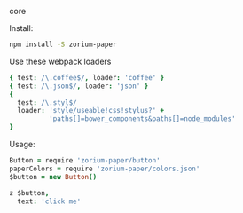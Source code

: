 core

Install:

```bash
npm install -S zorium-paper
```

Use these webpack loaders

```coffee
{ test: /\.coffee$/, loader: 'coffee' }
{ test: /\.json$/, loader: 'json' }
{
  test: /\.styl$/
  loader: 'style/useable!css!stylus?' +
          'paths[]=bower_components&paths[]=node_modules'
}
```


Usage:

```coffee
Button = require 'zorium-paper/button'
paperColors = require 'zorium-paper/colors.json'
$button = new Button()

z $button,
  text: 'click me'
```
